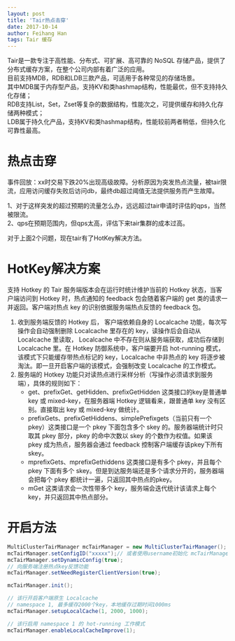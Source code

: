 ```yaml
---
layout: post
title: 'Tair热点击穿'
date: 2017-10-14
author: Feihang Han
tags: Tair 缓存
---
```


Tair是一款专注于高性能、分布式、可扩展、高可靠的 NoSQL 存储产品，提供了分布式缓存方案，在整个公司内部有着广泛的应用。  
目前支持MDB，RDB和LDB三款产品，可适用于各种常见的存储场景。  
其中MDB属于内存型产品，支持KV和类hashmap结构，性能最优，但不支持持久化存储；  
RDB支持List，Set，Zset等复杂的数据结构，性能次之，可提供缓存和持久化存储两种模式；  
LDB属于持久化产品，支持KV和类hashmap结构，性能较前两者稍低，但持久化可靠性最高。

# 热点击穿

事件回放：xx时交易下跌20%出现高级故障。分析原因为突发热点流量，被tair限流，应用访问缓存失败后访问db，最终db超过阈值无法提供服务而产生故障。

1、对于这样突发的超过预期的流量怎么办，远远超过tair申请时评估的qps，当然被限流。  
2、qps在预期范围内，但qps太高，评估下来tair集群的成本过高。

对于上面2个问题，现在tair有了HotKey解决方法。

# HotKey解决方案

支持 Hotkey 的 Tair 服务端版本会在运行时统计维护当前的 Hotkey 状态，当客户端访问到 Hotkey 时，热点通知的 feedback 包会随着客户端的 get 类的请求一并返回。客户端对热点 key 的识别依据服务端热点反馈的 feedback 包。

1. 收到服务端反馈的 Hotkey 后， 客户端依赖自身的 Localcache 功能，每次写操作会自动强制删除 Localcache 里存在的 key，读操作后会自动从 Localcache 里读取， Localcache 中不存在则从服务端获取，成功后存储到 Localcache 里。在 Hotkey 防御系统中，客户端要开启 hot-running 模式，该模式下只能缓存带热点标记的 key，Localcache 中非热点的 key 将逐步被淘汰。即一旦开启客户端的该模式，会强制改变 Localcache 的工作模式。
2. 服务端的 Hotkey 功能只对读热点进行采样分析（写操作必须请求到服务端），具体的规则如下：
   * get、prefixGet、getHidden、prefixGetHidden 这类接口的key是普通单 key 或 mixed-key，在服务器端 Hotkey 逻辑看来，跟普通单 key 没有区别。直接取出 key 或 mixed-key 做统计。
   * prefixGets、prefixGetHiddens、simplePrefixgets（当前只有一个pkey）这类接口是一个 pkey 下面包含多个 skey 的。服务器端统计时只取其 pkey 部分，pkey 的命中次数以 skey 的个数作为权值。如果该 pkey 成为热点，服务器会通过 feedback 控制客户端缓存该pkey下所有skey。
   * mprefixGets、mprefixGethiddens 这类接口是有多个 pkey，并且每个pkey 下面有多个 skey。但是到达服务端还是多个请求分开的，服务器端会把每个 pkey 都统计一遍，只返回其中热点的pkey。
   * mGet 这类请求会一次性带多个 key，服务端会迭代统计该请求上每个 key，并只返回其中热点部分。

# 开启方法

```java
MultiClusterTairManager mcTairManager = new MultiClusterTairManager();
mcTairManager.setConfigID("xxxxx");// 或者使用username初始化 mcTairManager.setUserName("xxxxx");
mcTairManager.setDynamicConfig(true);
// 向服务端注册热点key反馈功能
mcTairManager.setNeedRegisterClientVersion(true);   

mcTairManager.init();

// 该行开启客户端原生 Localcache
// namespace 1, 最多缓存2000个key，本地缓存过期时间1000ms
mcTairManager.setupLocalCache(1, 2000, 1000);

// 该行启用 namespace 1 的 hot-running 工作模式
mcTairManager.enableLocalCacheImprove(1);
```



